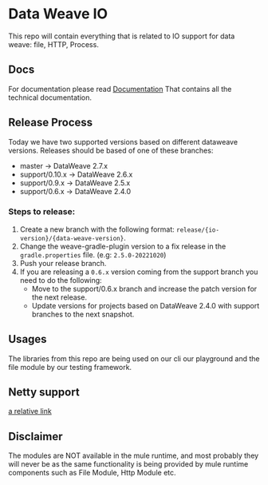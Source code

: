 # Data Weave IO
This repo will contain everything that is related to IO support for data weave: file, HTTP, Process.

## Docs

For documentation please read [Documentation](./docs/home.md) That contains all the technical documentation.

## Release Process

Today we have two supported versions based on different dataweave versions.
Releases should be based of one of these branches:
- master -> DataWeave 2.7.x
- support/0.10.x -> DataWeave 2.6.x
- support/0.9.x -> DataWeave 2.5.x
- support/0.6.x -> DataWeave 2.4.0

### Steps to release:
1. Create a new branch with the following format: `release/{io-version}/{data-weave-version}`.
2. Change the weave-gradle-plugin version to a fix release in the `gradle.properties` file. (e.g: `2.5.0-20221020`)
3. Push your release branch.
4. If you are releasing a `0.6.x` version coming from the support branch you need to do the following:
    - Move to the support/0.6.x branch and increase the patch version for the next release.
    - Update versions for projects based on DataWeave 2.4.0 with support branches to the next snapshot.

## Usages

The libraries from this repo are being used on our cli our playground and the file module by our testing framework.

## Netty support
[a relative link](http-netty-module/README.md)

## Disclaimer

The modules are NOT available in the mule runtime, and most probably they will never be as the same functionality is being provided by mule runtime components such as File Module, Http Module etc.


